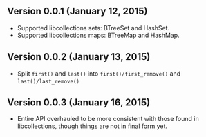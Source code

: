 Version 0.0.1 (January 12, 2015)
-------------------------------
* Supported libcollections sets: BTreeSet and HashSet.
* Supported libcollections maps: BTreeMap and HashMap.

Version 0.0.2 (January 13, 2015)
--------------------------------
* Split `first()` and `last()` into `first()/first_remove()` and `last()/last_remove()`

Version 0.0.3 (January 16, 2015)
--------------------------------
* Entire API overhauled to be more consistent with those found in libcollections,
though things are not in final form yet.
